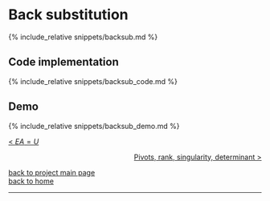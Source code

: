 # Back substitution
{% include_relative snippets/backsub.md %}

## Code implementation
{% include_relative snippets/backsub_code.md %}

## Demo
{% include_relative snippets/backsub_demo.md %}


[< $EA = U$](./elimination.md)

<div style="text-align: right">
<a href="https://matt-a-bennett.github.io/numpy_from_scratch/rank_piv_sing_det.html">Pivots, rank, singularity, determinant ></a>
</div>

[back to project main page](./numpy_from_scratch.md)\
[back to home](../index.md)

---
<script src="https://utteranc.es/client.js"
        repo="Matt-A-Bennett/Matt-A-Bennett.github.io"
        issue-term="https://matt-a-bennett.github.io/numpy_from_scratch/template.html"
        theme="github-light"
        crossorigin="anonymous"
        async>
</script>

